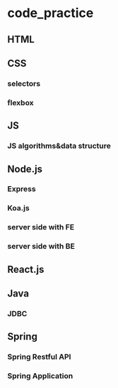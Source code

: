 # code_practice

## HTML

## CSS
### selectors
### flexbox
## JS
### JS algorithms&data structure
## Node.js
### Express
### Koa.js
### server side with FE
### server side with BE

## React.js

## Java
### JDBC

## Spring

### Spring Restful API

### Spring Application
